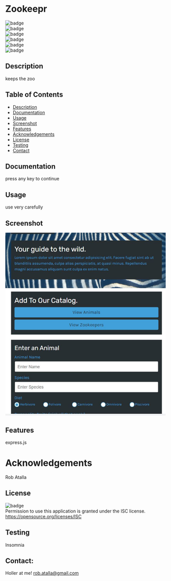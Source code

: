 # Zookeepr

  ![badge](https://img.shields.io/github/languages/top/ratalla816/zookeepr)
  <br> 
  ![badge](https://img.shields.io/github/languages/count/ratalla816/zookeepr)
  <br>
  ![badge](https://img.shields.io/github/issues/ratalla816/zookeepr)
  <br>
  ![badge](https://img.shields.io/github/issues-closed/ratalla816/zookeepr)
  <br>
  ![badge](https://img.shields.io/github/last-commit/ratalla816/zookeepr)
  <br>
  ![badge](https://img.shields.io/badge/license-MIT-important)
  
  ## Description
  
   keeps the zoo
 
  ## Table of Contents
  - [Description](#description)
  - [Documentation](#documentation)
  - [Usage](#usage)
  - [Screenshot](#screenshot)
  - [Features](#features)
  - [Acknowledgements](#acknowledgements)
  - [License](#license)
  - [Testing](#testing)
  - [Contact](#contact)

  ## Documentation
  press any key to continue
 
  ## Usage
  use very carefully

  ## Screenshot
  ![Screenshot](public/assets/images/screenshot.png)

  ## Features
  express.js
  
  # Acknowledgements
  Rob Atalla
    
  ## License
  ![badge](https://img.shields.io/badge/license-ISC-important)
  <br>
  Permission to use this application is granted under the ISC license. <https://opensource.org/licenses/ISC>


  ## Testing
  Insomnia

  ## Contact:
  Holler at me! <a href="mailto:rob.atalla@gmail.com">rob.atalla@gmail.com</a>